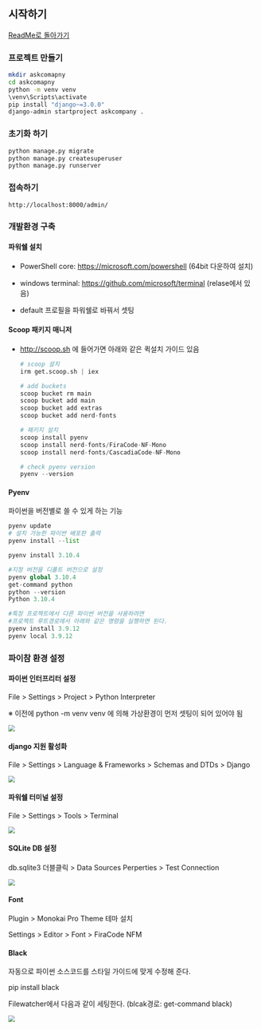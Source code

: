 시작하기
------

[ReadMe로 돌아가기](../ReadMe.md)

### 프로젝트 만들기

```bash
mkdir askcomapny
cd askcomapny
python -m venv venv
\venv\Scripts\activate
pip install "django~=3.0.0"
django-admin startproject askcompany .
```
### 초기화 하기  
```bash
python manage.py migrate
python manage.py createsuperuser
python manage.py runserver
```
### 접속하기  
`http://localhost:8000/admin/`



### 개발환경 구축

#### 파워쉘 설치

* PowerShell core: https://microsoft.com/powershell (64bit 다운하여 설치)

* windows terminal: https://github.com/microsoft/terminal (relase에서 있음)

* default 프로필을 파워쉘로 바꿔서 셋팅

  

####  Scoop 패키지 매니저

 * http://scoop.sh 에 들어가면 아래와 같은 퀵설치 가이드 있음

   ```python
   # scoop 설치
   irm get.scoop.sh | iex
   
   # add buckets
   scoop bucket rm main
   scoop bucket add main
   scoop bucket add extras
   scoop bucket add nerd-fonts
   
   # 패키지 설치
   scoop install pyenv
   scoop install nerd-fonts/FiraCode-NF-Mono
   scoop install nerd-fonts/CascadiaCode-NF-Mono
   
   # check pyenv version
   pyenv --version
   ```

   

#### Pyenv

파이썬을 버전별로 쓸 수 있게 하는 기능

```python
pyenv update
# 설치 가능한 파이썬 배포판 출력
pyenv install --list

pyenv install 3.10.4

#지정 버전을 디폴트 버전으로 설정
pyenv global 3.10.4
get-command python 
python --version
Python 3.10.4

#특정 프로젝트에서 다른 파이썬 버전을 사용하려면
#프로젝트 루트경로에서 아래와 같은 명령을 실행하면 된다.
pyenv install 3.9.12
pyenv local 3.9.12
```



### 파이참 환경 설정

####  파이썬 인터프리터 설정

File > Settings > Project > Python Interpreter

※ 이전에 python -m venv venv 에 의해 가상환경이 먼저 셋팅이 되어 있어야 됨

<img src="images\interpreter.png" style="zoom: 80%;" />



#### django 지원 활성화

File > Settings > Language & Frameworks > Schemas and DTDs > Django

<img src="images\djangosetting.png" style="zoom:80%;" />

#### 파워쉘 터미널 설정

File > Settings > Tools > Terminal

<img src="images\powershell.png" style="zoom:80%;" />

#### SQLite DB 설정

db.sqlite3 더블클릭 > Data Sources Perperties > Test Connection

<img src="images\sqldb.png" style="zoom:80%;" />

#### Font

Plugin > Monokai Pro Theme  테마 설치

Settings > Editor > Font > FiraCode NFM



#### Black

자동으로 파이썬 소스코드를 스타일 가이드에 맞게 수정해 준다. 

pip install black

Filewatcher에서 다음과 같이 세팅한다. (blcak경로: get-command black)

<img src="images\black.png" style="zoom:80%;" />

